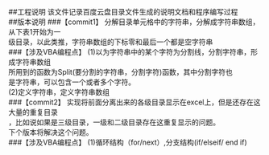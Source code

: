 ﻿##工程说明
该文件记录百度云盘目录文件生成的说明文档和程序编写过程<br>
##版本说明
###【commit1】
分解目录单元格中的字符串，分解成字符串数组，从下表1开始为一<br>级目录，以此类推，字符串数组的下标零和最后一个都是空字符串<br>
###【涉及VBA编程点】
(1)以为字符串中的某个字符为分割线，分割字符串，形成字符串数组<br>
所用到的函数为Split(要分割的字符串，分割字符)函数，其中分割字符也<br>
是字符串，可以包含一个或者多个字符。<br>
(2)定义字符串，定义字符串数组<br>
###【commit2】
实现将前面分离出来的各级目录显示在excel上，但是还存在这大量的重复目录<br>，比如说如果是三级目录，一级和二级目录存在这重复显示的问题。<br>下个版本将解决这个问题。<br>
###【涉及VBA编程点】
(1)循环结构（for/next）,分支结构(if/elseif/ end if)<br>
